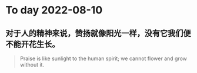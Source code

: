
# To day 2022-08-10


## 对于人的精神来说，赞扬就像阳光一样，没有它我们便不能开花生长。
> Praise is like sunlight to the human spirit; we cannot flower and grow without it.

    